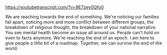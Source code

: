 https://youtubetranscript.com/?v=9E7zey0Qfo0

 We are reaching towards the end of something. We're noticing our families fall apart, noticing more and more conflict between different groups, the breakdown of religious thought, the breakdown of your national narrative. You see mental health become an issue all around us. People can't hold on even to facts anymore. We're reaching the end of an epoch. I am here to give people a little bit of a roadmap. Together, we can survive the end of the world.